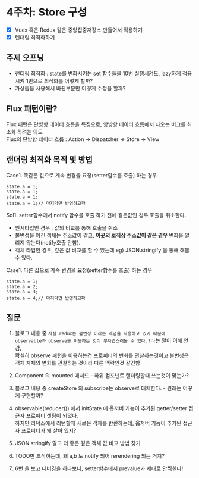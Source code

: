 # 4주차: Store 구성

- [x] Vuex 혹은 Redux 같은 중앙집중저장소 만들어서 적용하기
- [x] 렌더링 최적화하기

## 주제 오프닝

- 랜더링 최적화 : state를 변화시키는 set 함수들을 10번 실행시켜도, lazy하게 적용시켜 1번으로 최적화를 어떻게 할까?
- 가상돔을 사용해서 바뀐부분만 어떻게 수정을 할까?

## Flux 패턴이란?

Flux 패턴은 단뱡향 데이터 흐름을 특징으로, 양방향 데이터 흐름에서 나오는 버그를 최소화 하려는 의도  
Flux의 단방향 데이터 흐름 : Action -> Dispatcher -> Store -> View

## 랜더링 최적화 목적 및 방법

Case1. 똑같은 값으로 계속 변경을 요청(setter함수를 호출) 하는 경우

```
state.a = 1;
state.a = 1;
state.a = 1;
state.a = 1;// 마지막만 반영하고파
```

Sol1. setter함수에서 notify 함수를 호출 하기 전에 같은값인 경우 호출을 취소한다.

- 원시타입인 경우 , 값의 비교를 통해 호출을 취소
- 불변성을 어긴 객체는 주소값이 같고, **이곳의 로직상 주소값이 같은 경우** 변화을 알리지 않는다(notify호출 안함).
- 객체 타입인 경우, 깊은 값 비교를 할 수 있는데 eg) JSON.stringify 을 통해 해볼 수 있다.

Case1. 다른 값으로 계속 변경을 요청(setter함수를 호출) 하는 경우

```
state.a = 1;
state.a = 2;
state.a = 3;
state.a = 4;// 마지막만 반영하고파
```

## 질문

1. 블로그 내용 중 `사실 redux는 불변성 이라는 개념을 사용하고 있기 때문에 observable과 observe를 이용하는 것이 부자연스러울 수 있다.?`라는 말이 이해 안감,  
   확실히 observe 패턴을 이용하는건 프로퍼티의 변화를 관찰하는것이고 불변성은 객체 자체의 변화를 관찰하는 것이라 다른 맥락인것 같긴함

2. Component 의 mounted 매서드 - 하위 컴포넌트 랜더링할때 쓰는것이 맞는가?

3. 블로그 내용 중 createStore 의 subscribe는 observe로 대체한다. - 원래는 어떻게 구현할까?

4. observable(reducer()) 에서 initState 에 옵저버 기능이 추가된 getter/setter 접근자 프로퍼티 셋팅이 되었다.  
   하지만 리덕스에서 리턴할때 새로운 객체를 반환하는데, 옵저버 기능이 추가된 접근자 프로퍼티가 왜 살아 있지?
5. JSON.stringify 말고 더 좋은 깊은 객체 값 비교 방법 찾기

6. TODO만 조작하는데, 왜 a,b 도 notify 되어 rerendering 되는 거지?
7. 6번 을 보고 디버깅을 하다보니, setter함수에서 prevalue가 제대로 안찍힌다!
